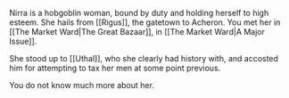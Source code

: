 Nirra is a hobgoblin woman, bound by duty and holding herself to high esteem. She hails from [[Rigus]], the gatetown to Acheron. You met her in [[The Market Ward|The Great Bazaar]], in [[The Market Ward|A Major Issue]].

She stood up to [[Uthal]], who she clearly had history with, and accosted him for attempting to tax her men at some point previous.

You do not know much more about her.